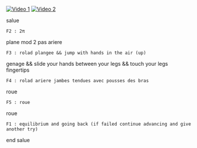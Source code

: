 [![Video 1](https://img.youtube.com/vi/MjB-o1p-pqc/0.jpg)](https://youtu.be/MjB-o1p-pqc)
[![Video 2](https://img.youtube.com/vi/7kOdyMaK0cg/0.jpg)](https://youtu.be/7kOdyMaK0cg)

salue

~~~
F2 : 2π
~~~
plane mod
2 pas ariere
~~~
F3 : rolad plangee && jump with hands in the air (up) 
~~~
genage && slide your hands between your legs && touch your legs fingertips
~~~
F4 : rolad ariere jambes tendues avec pousses des bras
~~~
roue
~~~
F5 : roue
~~~
roue
~~~
F1 : equilibrium and going back (if failed continue advancing and give another try)
~~~
end salue

